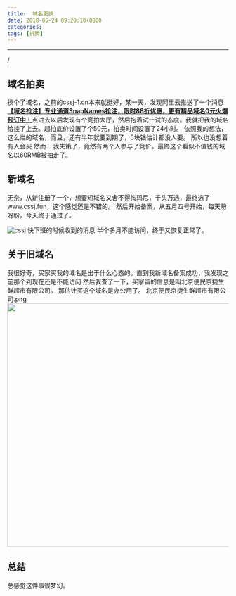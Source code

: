 ```yaml
---
title:  域名更换
date: 2018-05-24 09:20:10+0800
categories:
tags: [折腾]
---
```

---
/
<h2>域名拍卖</h2>
换个了域名，之前的cssj-1.cn本来就挺好，某一天，发现阿里云推送了一个消息<strong><a href="https://wanwang.aliyun.com/domain/reserve?spm=5176.100251.0.0.72014f158Oas0E#/?%7B%22type%22%3A%22partner%22%2C%22params%22%3A%7B%22keyWord%22%3A%22%22%2C%22excludeKeyWord%22%3A%22%22%2C%22keywordAsPrefix%22%3Afalse%2C%22keywordAsSuffix%22%3Afalse%2C%22exKeywordAsPrefix%22%3Afalse%2C%22exKeywordAsSuffix%22%3Afalse%2C%22constitute%22%3A%5B%5D%2C%22suffix%22%3A%5B%5D%2C%22domainType%22%3A%22%22%2C%22endDate%22%3A%22%22%2C%22regDate%22%3A%22%22%2C%22pageSize%22%3A20%2C%22currentPage%22%3A1%2C%22bookStatus%22%3A%22%22%2C%22ranges%22%3A%7B%22length%22%3A%22%22%2C%22price%22%3A%22%22%7D%2C%22reserveRmb%22%3A%5B%5D%2C%22partnerTypes%22%3A%22%22%2C%22sortBy%22%3A%22%22%2C%22sortType%22%3A%22%22%2C%22_t%22%3A%22partner%22%7D%2C%22quickIndex%22%3A0%2C%22preQuickIndex%22%3A0%2C%22buffer%22%3A%7B%22keyWord%22%3A%22%22%2C%22excludeKeyWord%22%3A%22%22%7D%2C%22minPrice%22%3A%22%22%2C%22maxPrice%22%3A%22%22%2C%22minLength%22%3A%22%22%2C%22maxLength%22%3A%22%22%7D">【域名抢注】专业通道SnapNames抢注，限时88折优惠，更有精品域名0元火爆预订中！</a></strong>点进去以后发现有个竞拍大厅，然后抱着试一试的态度。我就把我的域名给挂了上去。起拍底价设置了个50元，拍卖时间设置了24小时。
依照我的想法，这么烂的域名，而且，还有半年就要到期了，5块钱估计都没人要。
所以也没想着有人会买
然而...
我失策了，竟然有两个人参与了竞价。最终这个看似不值钱的域名以60RMB被拍走了。
<h2>新域名</h2>
无奈，从新注册了一个，想要短域名又舍不得掏玛尼，千头万选，最终选了www.cssj.fun，这个感觉还是不错的。
然后开始备案，从五月四号开始，每天盼呀盼。今天终于通过了。

![cssj](https://img.010316.xyz/usr/uploads/2018/05/1147775193.png)
快下班的时候收到的消息
半个多月不能访问，终于又恢复正常了。

<h2>关于旧域名</h2>
我很好奇，买家买我的域名是出于什么心态的。直到我新域名备案成功，我发现之前那个到现在还是不能访问
然后我查了一下，买家留的信息是叫北京便民京捷生鲜超市有限公司。
那估计买这个域名是办公用了。
北京便民京捷生鲜超市有限公司.png
<img class="alignnone size-medium" src="https://img.010316.xyz/usr/uploads/2018/05/2128601568.png" width="956" height="554" />

<h2>总结</h2>
总感觉这件事很梦幻。

